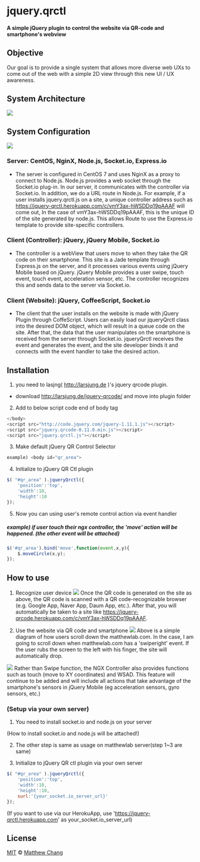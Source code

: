 # jquery.qrctl
#### A simple jQuery plugin to control the website via QR-code and smartphone's webview

## Objective
Our goal is to provide a single system that allows more diverse web UXs to come out of the web with a simple 2D view through this new UI / UX awareness.

## System Architecture
![](https://matthew.kr/wp-content/uploads/2017/12/Screen-Shot-2017-12-19-at-2.08.30-AM.png)

## System Configuration
![](https://matthew.kr/wp-content/uploads/2017/12/Screen-Shot-2017-12-19-at-2.07.57-AM.png)
### Server: CentOS, NginX, Node.js, Socket.io, Express.io
- The server is configured in CentOS 7 and uses NginX as a proxy to connect to Node.js. Node.js provides a web socket through the Socket.io plug-in. In our server, it communicates with the controller via Socket.io. In addition, we do a URL route in Node.js. For example, if a user installs jquery.qrctl.js on a site, a unique controller address such as https://jquery-qrctl.herokuapp.com/c/vmY3ax-hWSDDq19pAAAF will come out, In the case of vmY3ax-hWSDDq19pAAAF, this is the unique ID of the site generated by node.js. This allows Route to use the Express.io template to provide site-specific controllers.

### Client (Controller): jQuery, jQuery Mobile, Socket.io
- The controller is a webView that users move to when they take the QR code on their smartphone. This site is a Jade template through Express.js on the server, and it processes various events using jQuery Mobile based on jQuery. jQuery Mobile provides a user swipe, touch event, touch event, acceleration sensor, etc. The controller recognizes this and sends data to the server via Socket.io.

### Client (Website): jQuery, CoffeeScript, Socket.io
- The client that the user installs on the website is made with jQuery Plugin through CoffeScript. Users can easily load our jqueryQrctl class into the desired DOM object, which will result in a queue code on the site. After that, the data that the user manipulates on the smartphone is received from the server through Socket.io. jqueryQrctl receives the event and generates the event, and the site developer binds it and connects with the event handler to take the desired action.

## Installation

1. you need to lasjng( http://larsjung.de )'s jquery qrcode plugin.
- download http://larsjung.de/jquery-qrcode/ and move into plugin folder

2. Add to below script code end of body tag
```javascript
</body>
<script src="http://code.jquery.com/jquery-1.11.1.js"></script>
<script src="jquery.qrcode-0.11.0.min.js"></script>
<script src="jquery.qrctl.js"></script>
```
3. Make default jQuery QR Control Selector
```javascript
example) <body id="qr_area">
```
4. Initialize to jQuery QR Ctl plugin
```javascript
$( "#qr_area" ).jqueryQrctl({
    'position':'top',
    'width':10,
    'height':10
});
```
5. Now you can using user's remote control action via event handler

##### example) if user touch their ngx controller, the 'move' action will be happened. (the other event will be attached)
```javascript
$('#qr_area').bind('move',function(event,x,y){
    $.moveCircle(x,y);
});
```

## How to use
1. Recognize user device
![](https://matthew.kr/wp-content/uploads/2017/12/Screen-Shot-2017-12-19-at-2.08.06-AM.png)
Once the QR code is generated on the site as above, the QR code is scanned with a QR code-recognizable browser (e.g. Google App, Naver App, Daum App, etc.). After that, you will automatically be taken to a site like https://jquery-qrcode.herokuapp.com/c/vmY3ax-hWSDDq19pAAAF.

2. Use the website via QR code and smartphone
![](https://matthew.kr/wp-content/uploads/2017/12/Screen-Shot-2017-12-19-at-2.08.15-AM.png)
Above is a simple diagram of how users scroll down the matthewlab.com. In the case, I am going to scroll down when matthewlab.com has a 'swiperight' event. If the user rubs the screen to the left with his finger, the site will automatically drop.

![](https://matthew.kr/wp-content/uploads/2017/12/Screen-Shot-2017-12-19-at-2.08.23-AM.png)
Rather than Swipe function, the NGX Controller also provides functions such as touch (move to XY coordinates) and WSAD. This feature will continue to be added and will include all actions that take advantage of the smartphone's sensors in jQuery Mobile (eg acceleration sensors, gyro sensors, etc.)  

### (Setup via your own server)

1. You need to install socket.io and node.js on your server

(How to install socket.io and node.js will be attached!)

2. The other step is same as usage on matthewlab server(step 1~3 are same)

3. Initialize to jQuery QR ctl plugin via your own server
```javascript
$( "#qr_area" ).jqueryQrctl({
    'position':'top',
    'width':10,
    'height':10,
    surl:'{your_socket.io_server_url}'
});
```
(If you want to use via our HerokuApp, use 'https://jquery-qrctl.herokuapp.com' as your_socket.io_server_url)

## License

[MIT](LICENSE.md) © [Matthew Chang](https://www.matthewlab.com)
